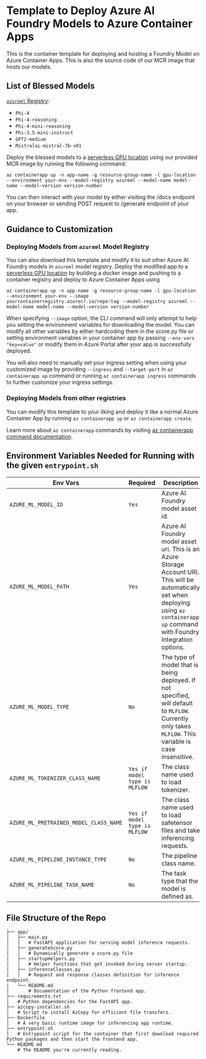 # Template to Deploy Azure AI Foundry Models to Azure Container Apps
This is the container template for deploying and hosting a Foundry Model on Azure Container Apps. This is also the source code of our MCR image that hosts our models.

## List of Blessed Models
[`azureml` Registry](https://ml.azure.com/registries/azureml/models):
- `Phi-4`
- `Phi-4-reasoning`
- `Phi-4-mini-reasoning`
- `Phi-3.5-mini-instruct`
- `GPT2-medium`
- `Mistralai-mistral-7b-v01`

Deploy the blessed models to a [serverless GPU location](https://aka.ms/aca/serverless-gpu-regions) using our provided MCR image by running the following command:
```
az containerapp up -n app-name -g resource-group-name -l gpu-location --environment your-env --model-registry azureml --model-name model-name --model-version version-number
```
You can then interact with your model by either visiting the /docs endpoint on your browser or sending POST request to /generate endpoint of your app.

## Guidance to Customization
### Deploying Models from `azureml` Model Registry
You can also download this template and modify it to suit other Azure AI Foundry models in `azureml` model registry.
Deploy the modified app to a [serverless GPU location](https://aka.ms/aca/serverless-gpu-regions) by building a docker image and pushing to a container registry and deploy to Azure Container Apps using
```
az containerapp up -n app-name -g resource-group-name -l gpu-location --environment your-env --image yourcontainerregistry.azurecr.io/repo:tag --model-registry azureml --model-name model-name --model-version version-number 
```
When specifying `--image` option, the CLI command will only attempt to help you setting the environment variables for downloading the model. You can modify all other variables by either hardcoding them in the score.py file or setting environment variables in your container app by passing `--env-vars "key=value"` or modify them in Azure Portal after your app is successfully deployed.

You will also need to manually set your ingress setting when using your customized image by providing `--ingress` and `--target-port` in `az containerapp up` command or running `az containerapp ingress` commands to further customize your ingress settings.

### Deploying Models from other registries
You can modify this template to your liking and deploy it like a normal Azure Container App by running `az containerapp up` or `az containerapp create`.

Learn more about `az containerapp` commands by visiting [az containerapp command documentation](https://learn.microsoft.com/en-us/cli/azure/containerapp?view=azure-cli-latest).

## Environment Variables Needed for Running with the given `entrypoint.sh`
| Env Vars | Required | Description| Example |
|---|---|---|---|
|`AZURE_ML_MODEL_ID` | `Yes` | Azure AI Foundry model asset id. | `azureml://registries/azureml/models/Phi-4/versions/7` |
|`AZURE_ML_MODEL_PATH` | `Yes` | Azure AI Foundry model asset uri. This is an Azure Storage Account URI. This will be automatically set when deploying using `az containerapp up` command with Foundry Integration options. | `N/A` |
| `AZURE_ML_MODEL_TYPE` | `No` | The type of model that is being deployed. If not specified, will default to `MLFLOW`. Currently only takes `MLFLOW`. This variable is case insensitive. | `MLFLOW` |
|`AZURE_ML_TOKENIZER_CLASS_NAME` | `Yes if model type is MLFLOW` | The class name used to load tokenizer. | `AutoTokenizer` |
| `AZURE_ML_PRETRAINED_MODEL_CLASS_NAME` | `Yes if model type is MLFLOW` | The class name used to load safetensor files and take inferencing requests. | `AutoModelForCausalLM` |
|`AZURE_ML_PIPELINE_INSTANCE_TYPE`| `No` | The pipeline class name. | `TextGenerationPipeline` |
|`AZURE_ML_PIPELINE_TASK_NAME` | `No` | The task type that the model is defined as. | `chat-completion`|


## File Structure of the Repo
```
├── app/
│   ├── main.py                
|   |   # FastAPI application for serving model inference requests.
|   ├── generateScore.py
|   |   # Dynamically generate a score.py file
|   ├── startupHelpers.py
|   |   # Helper functions that get invoked during server startup.
|   ├── inferenceClasses.py
|   |   # Request and response classes definition for inference endpoint.
|   └── README.md
|       # Documentation of the Python frontend app.
├── requirements.txt
|   # Python dependencies for the FastAPI app.
├── azcopy-installer.sh
|   # Script to install AzCopy for efficient file transfers.
├── Dockerfile
|   # A very basic runtime image for inferencing app runtime.
├── entrypoint.sh
|   # Entrypoint script for the container that first download required Python packages and then start the frontend app.
└── README.md
    # The README you're currently reading.
```
